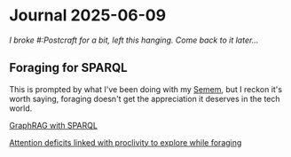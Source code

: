 # Journal 2025-06-09

*I broke #:Postcraft for a bit, left this hanging. Come back to it later...*

## Foraging for SPARQL

This is prompted by what I've been doing with my [Semem](https://github.com/danja/semem), but I reckon it's worth saying, foraging doesn't get the appreciation it deserves in the tech world.

[GraphRAG with SPARQL](https://github.com/danja/nlp/tree/main/GraphRAG)

[Attention deficits linked with proclivity to explore while foraging](https://pubmed.ncbi.nlm.nih.gov/38378153/)
